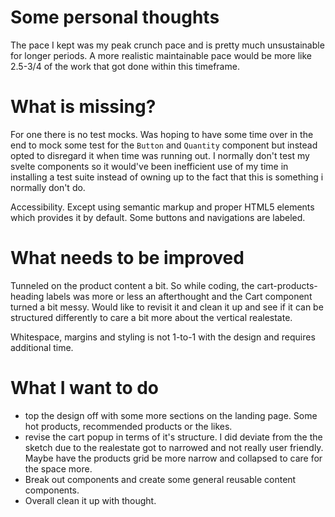 # Some personal thoughts
The pace I kept was my peak crunch pace and is pretty much unsustainable for longer periods. A more realistic maintainable pace would be more like 2.5-3/4 of the work that got done within this timeframe.

# What is missing?
For one there is no test mocks. Was hoping to have some time over in the end to mock some test for the `Button` and `Quantity` component but instead opted to disregard it when time was running out. I normally don't test my svelte components so it would've been inefficient use of my time in installing a test suite instead of owning up to the fact that this is something i normally don't do.

Accessibility. Except using semantic markup and proper HTML5 elements which provides it by default. Some buttons and navigations are labeled. 

# What needs to be improved
Tunneled on the product content a bit. So while coding, the cart-products-heading labels was more or less an afterthought and the Cart component turned a bit messy. Would like to revisit it and clean it up and see if it can be structured differently to care a bit more about the vertical realestate.

Whitespace, margins and styling is not 1-to-1 with the design and requires additional time.

# What I want to do
* top the design off with some more sections on the landing page. Some hot products, recommended products or the likes.
* revise the cart popup in terms of it's structure. I did deviate from the the sketch due to the realestate got to narrowed and not really user friendly. Maybe have the products grid be more narrow and collapsed to care for the space more.
* Break out components and create some general reusable content components.
* Overall clean it up with thought.